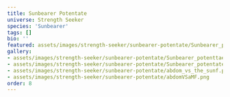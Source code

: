 ```yaml
---
title: Sunbearer Potentate
universe: Strength Seeker
species: 'Sunbearer'
tags: []
bio: ''
featured: assets/images/strength-seeker/sunbearer-potentate/Sunbearer_potenttaet.png
gallery:
- assets/images/strength-seeker/sunbearer-potentate/Sunbearer_potenttaet.png
- assets/images/strength-seeker/sunbearer-potentate/Sunbearer_potentate.png
- assets/images/strength-seeker/sunbearer-potentate/abdom_vs_the_sunf.png
- assets/images/strength-seeker/sunbearer-potentate/abdomVSaMF.png
order: 8
---
```

